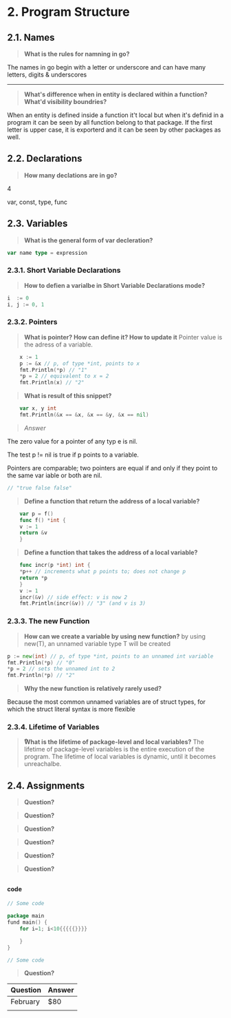 # 2. Program Structure

## 2.1. Names

>**What is the rules for namning in go?**

The names in go begin with a letter or underscore and can have many letters, digits & underscores
***
>**What's difference when in entity is declared within a function? What'd visibility boundries?**

When an entity is defined inside a function it't local but when it's definid in a program it can be seen by all function belong to that package.
If the first letter is upper case, it is exporterd and it can be seen by other packages as well.

## 2.2. Declarations

>**How many declations are in go?**

4

var, const, type, func

## 2.3. Variables

>**What is the general form of var decleration?**

```go
var name type = expression
```

### 2.3.1. Short Variable Declarations

>**How to defien a varialbe in Short Variable Declarations mode?**

```go
i  := 0
i, j := 0, 1
```

### 2.3.2. Pointers

>**What is pointer? How can define it? How to update it**
Pointer value is the adress of a variable.

```go
    x := 1
    p := &x // p, of type *int, points to x
    fmt.Println(*p) // "1"
    *p = 2 // equivalent to x = 2
    fmt.Println(x) // "2"
```



>**What is result of this snippet?**

```go
    var x, y int
    fmt.Println(&x == &x, &x == &y, &x == nil)
```

> *Answer*

The zero value for a pointer of any typ e is nil. 

The test p != nil is true if p points to a variable.

Pointers are comparable; two pointers are equal if and only if they point to the same
var iable or both are nil.

```go
// "true false false"
```



>**Define a function that return the address of a local variable?**

```go
    var p = f()
    func f() *int {
    v := 1
    return &v
    }
```
>**Define a function that takes the address of a local variable?**

```go
    func incr(p *int) int {
    *p++ // increments what p points to; does not change p
    return *p
    }
    v := 1
    incr(&v) // side effect: v is now 2
    fmt.Println(incr(&v)) // "3" (and v is 3)
```

### 2.3.3. The new Function

>**How can we create a variable by using new function?**
by using new(T), an unnamed variable type T will be created

```go
p := new(int) // p, of type *int, points to an unnamed int variable
fmt.Println(*p) // "0"
*p = 2 // sets the unnamed int to 2
fmt.Println(*p) // "2"
```

>**Why the new function is relatively rarely used?**

Because the most common unnamed variables are of struct types, for which the struct literal syntax is more flexible

### 2.3.4. Lifetime of Variables

>**ٌWhat is the lifetime of package-level and local variables?**
The lifetime of package-level variables is the entire execution of the program.
The lifetime of local variables is dynamic, until it becomes unreachalbe.

## 2.4. Assignments

>**Question?**

>**Question?**

>**Question?**

>**Question?**

>**Question?**

>**Question?**
## 



#### code
```go
// Some code
```



```go
package main
fund main() {
    for i=1; i<10{{{{{}}}}

    }
}
```

```go
// Some code
```
>**Question?**

| Question    | Answer |
| -------- | ------- |
| February | $80     |
| |
